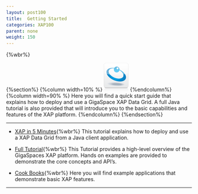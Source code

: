 ```yaml
---
layout: post100
title:  Getting Started
categories: XAP100
parent: none
weight: 150
---
```


{%wbr%}

{%section%}
{%column width=10% %}
![data-access.jpg](/attachment_files/subject/data-access.png)
{%endcolumn%}
{%column width=90% %}
Here you will find a quick start guide that explains how to deploy and use a GigaSpace XAP Data Grid.
A full Java tutorial is also provided that will introduce you to the basic capabilities and features of the XAP platform.
{%endcolumn%}
{%endsection%}

<hr/>

- [XAP in 5 Minutes](./your-first-data-grid-application.html){%wbr%}
This tutorial explains how to deploy and use a XAP Data Grid from a Java client application.


- [Full Tutorial](./java-home.html){%wbr%}
This Tutorial provides a high-level overview of the GigaSpaces XAP platform. Hands on examples are provided to demonstrate the core concepts and API’s.

- [Cook Books](./cook-books.html){%wbr%}
Here you will find example applications that demonstrate basic XAP features.


<hr/>

